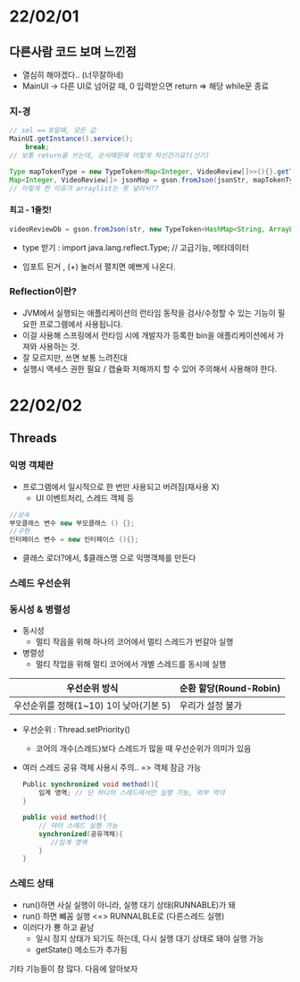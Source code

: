 # 22/02/01

## 다른사람 코드 보며 느낀점

- 열심히 해야겠다.. (너무잘하네)
- MainUI -> 다른 UI로 넘어갈 때, 0 입력받으면 return => 해당 while문 종료

### 지-경

~~~ java
// sel == 0일때, 모든 값 
MainUI.getInstance().service();
	break;
// 보통 return을 쓰는데, 순서때문에 이렇게 하신건가요?(신기)
~~~

~~~ java 
Type mapTokenType = new TypeToken<Map<Integer, VideoReview[]>>(){}.getType();
Map<Integer, VideoReview[]> jsonMap = gson.fromJson(jsonStr, mapTokenType);
// 이렇게 한 이유가 arraylist는 못 넣어서??
~~~

#### 최고 - 1줄컷!

~~~ java
videoReviewDb = gson.fromJson(str, new TypeToken<HashMap<String, ArrayList<VideoReview>>>() {}.getType());
~~~

- type 받기 : import java.lang.reflect.Type; // 고급기능, 메타데이터

- 임포트 된거 , (+) 눌러서 펼치면 예쁘게 나온다.

### Reflection이란?

- JVM에서 실행되는 애플리케이션의 런타임 동작을 검사/수정할 수 있는 기능이 필요한 프로그램에서 사용됩니다.
- 이걸 사용해 스프링에서 런타임 시에 개발자가 등록한 bin을 애플리케이션에서 가져와 사용하는 것.
- 잘 모르지만, 쓰면 보통 느려진대
- 실행시 액세스 권한 필요 / 캡슐화 저해까지 할 수 있어 주의해서 사용해야 한다.

# 22/02/02

## Threads

### 익명 객체란

- 프로그램에서 일시적으로 한 번만 사용되고 버려짐(재사용 X)
  - UI 이벤트처리, 스레드 객체 등

~~~java
//상속
부모클래스 변수 new 부모클래스 () {};
//구현
인터페이스 변수 = new 인터페이스 (){};
~~~

- 클래스 로더?에서, $클래스명 으로 익명객체를 만든다

### 스레드 우선순위

### 동시성 & 병렬성

- 동시성
  - 멀티 작읍을 위해 하나의 코어에서 멀티 스레드가 번갈아 실행
- 병렬성
  - 멀티 작업을 위해 멀티 코어에서 개별 스레드를 동시에 실행

| 우선순위 방식                          | 순환 할당(Round-Robin) |
| -------------------------------------- | ---------------------- |
| 우선순위를 정해(1~10) 1이 낮아(기본 5) | 우리가 설정 불가       |

- 우선순위 : Thread.setPriority()

  - 코어의 개수(스레드)보다 스레드가 많을 때 우선순위가 의미가 있음

- 여러 스레드 공유 객체 사용시 주의.. => 객체 잠금 가능

  ~~~java
  Public synchronized void method(){
      임계 영역; // 단 하나의 스레드에서만 실행 가능, 외부 막아
  }
  
  public void method(){
      // 여러 스레드 실행 가능
      synchronized(공유객체){
         //임계 영역
      }
  }
  ~~~

### 스레드 상태

- run()하면 사실 실행이 아니라, 실행 대기 상태(RUNNABLE)가 돼
- run() 하면 뺴꼼 실행 <=> RUNNALBLE로 (다른스레드 실행)
- 이러다가 뿅 하고 끝남
  - 일시 정지 상태가 되기도 하는데, 다시 실행 대기 상태로 돼야 실행 가능
  - getState() 메소드가 추가됨

기타 기능들이 참 많다. 다음에 알아보자



